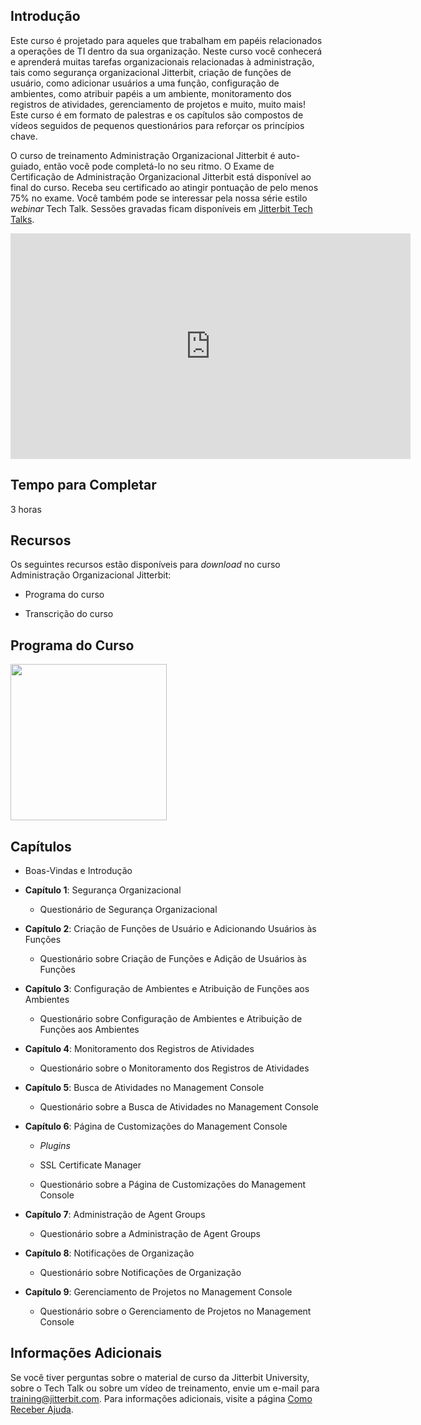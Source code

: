 [//]: # (Administração Organizacional Jitterbit)
[//]: # (This is a translation of Version 22, published on June 29, 2021.)

## Introdução

Este curso é projetado para aqueles que trabalham em papéis relacionados
a operações de TI dentro da sua organização. Neste curso você conhecerá
e aprenderá muitas tarefas organizacionais relacionadas à administração,
tais como segurança organizacional Jitterbit, criação de funções de
usuário, como adicionar usuários a uma função, configuração de
ambientes, como atribuir papéis a um ambiente, monitoramento dos
registros de atividades, gerenciamento de projetos e muito, muito mais!
Este curso é em formato de palestras e os capítulos são compostos de
vídeos seguidos de pequenos questionários para reforçar os princípios
chave.

O curso de treinamento Administração Organizacional Jitterbit é
auto-guiado, então você pode completá-lo no seu ritmo. O Exame de
Certificação de Administração Organizacional Jitterbit está disponível
ao final do curso. Receba seu certificado ao atingir pontuação de pelo
menos 75% no exame. Você também pode se interessar pela nossa série
estilo *webinar* Tech Talk. Sessões gravadas ficam disponíveis em
[Jitterbit Tech Talks](https://success.jitterbit.com/display/DOC/Jitterbit+Tech+Talks).

<iframe src="https://player.vimeo.com/video/366515870" width="640" height="361" frameborder="0" webkitallowfullscreen="" mozallowfullscreen="" allowfullscreen=""></iframe>


## Tempo para Completar

3 horas


## Recursos

Os seguintes recursos estão disponíveis para *download* no curso
Administração Organizacional Jitterbit:

-   Programa do curso

-   Transcrição do curso


## Programa do Curso

<span
class="confluence-embedded-file-wrapper conf-macro output-inline"
hasbody="false" macro-name="view-file"><a
href="https://success.jitterbit.com/download/attachments/97813651/Jitterbit%20Org%20Admin%20Syllabus.pdf?version=2&amp;modificationDate=1568915397969&amp;api=v2"
class="confluence-embedded-file" data-nice-type="PDF Document"
data-file-src="https://success.jitterbit.com/download/attachments/97813651/Jitterbit%20Org%20Admin%20Syllabus.pdf?version=2&amp;modificationDate=1568915397969&amp;api=v2"
data-linked-resource-id="101221863"
data-linked-resource-type="attachment"
data-linked-resource-container-id="97813651"
data-linked-resource-default-alias="Jitterbit Org Admin Syllabus.pdf"
data-mime-type="application/pdf" data-has-thumbnail="true"
data-linked-resource-version="2"
aria-label="Jitterbit Org Admin Syllabus.pdf"><img
src="/rest/documentConversion/latest/conversion/thumbnail/101221863/2"
height="250" /></a><span
class="companion-edit-button-placeholder edit-button-overlay"
linked-resource-container-id="97813651" linked-resource-id="101221863"
template-name="companionEditIcon" source-location="embedded-attachment">
</span></span>


## Capítulos

-   Boas-Vindas e Introdução

-   **Capítulo 1**: Segurança Organizacional

    -   Questionário de Segurança Organizacional

-   **Capítulo 2**: Criação de Funções de Usuário e Adicionando Usuários
    às Funções

    -   Questionário sobre Criação de Funções e Adição de Usuários às
        Funções

-   **Capítulo 3**: Configuração de Ambientes e Atribuição de Funções
    aos Ambientes

    -   Questionário sobre Configuração de Ambientes e Atribuição de
        Funções aos Ambientes

-   **Capítulo 4**: Monitoramento dos Registros de Atividades

    -   Questionário sobre o Monitoramento dos Registros de Atividades

-   **Capítulo 5**: Busca de Atividades no Management Console

    -   Questionário sobre a Busca de Atividades no Management Console

-   **Capítulo 6**: Página de Customizações do Management Console

    -   *Plugins*

    -   SSL Certificate Manager

    -   Questionário sobre a Página de Customizações do Management
        Console

-   **Capítulo 7**: Administração de Agent Groups

    -   Questionário sobre a Administração de Agent Groups

-   **Capítulo 8**: Notificações de Organização

    -   Questionário sobre Notificações de Organização

-   **Capítulo 9**: Gerenciamento de Projetos no Management Console

    -   Questionário sobre o Gerenciamento de Projetos no Management
        Console


## Informações Adicionais

Se você tiver perguntas sobre o material de curso da Jitterbit
University, sobre o Tech Talk ou sobre um vídeo de treinamento, envie um
e-mail para
[training@jitterbit.com](mailto:training@jitterbit.com). Para
informações adicionais, visite a página <a href="https://success.jitterbit.com/display/DOC/Getting+Support"
rel="nofollow">Como Receber Ajuda</a>.
